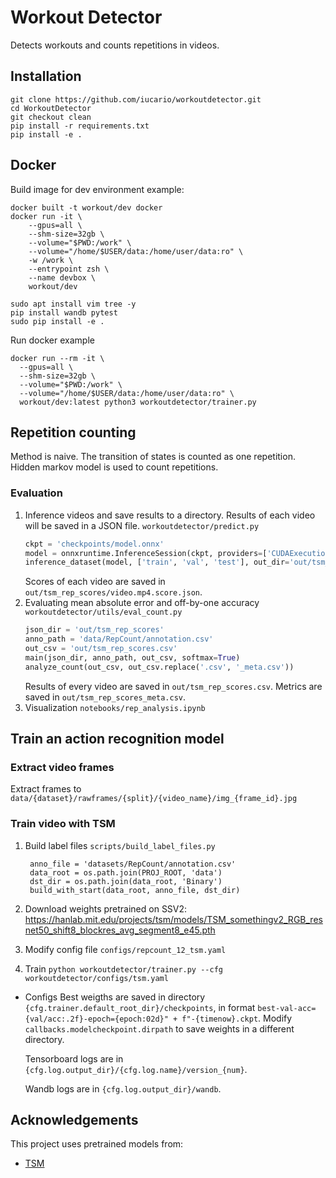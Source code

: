 # Workout Detector

Detects workouts and counts repetitions in videos.

## Installation

```
git clone https://github.com/iucario/workoutdetector.git
cd WorkoutDetector
git checkout clean
pip install -r requirements.txt
pip install -e .
```

## Docker

Build image for dev environment example:

```
docker built -t workout/dev docker
docker run -it \
    --gpus=all \
    --shm-size=32gb \
    --volume="$PWD:/work" \
    --volume="/home/$USER/data:/home/user/data:ro" \
    -w /work \
    --entrypoint zsh \
    --name devbox \
    workout/dev

sudo apt install vim tree -y
pip install wandb pytest
sudo pip install -e .
```

Run docker example

```
docker run --rm -it \
  --gpus=all \
  --shm-size=32gb \
  --volume="$PWD:/work" \
  --volume="/home/$USER/data:/home/user/data:ro" \
  workout/dev:latest python3 workoutdetector/trainer.py
```

## Repetition counting

Method is naive. The transition of states is counted as one repetition. 
Hidden markov model is used to count repetitions.

### Evaluation

1. Inference videos and save results to a directory. Results of each video will be saved in a JSON file.
   `workoutdetector/predict.py`
   ```python
   ckpt = 'checkpoints/model.onnx'
   model = onnxruntime.InferenceSession(ckpt, providers=['CUDAExecutionProvider'])
   inference_dataset(model, ['train', 'val', 'test'], out_dir='out/tsm_rep_scores', checkpoint=ckpt)
   ```
   Scores of each video are saved in `out/tsm_rep_scores/video.mp4.score.json`.
2. Evaluating mean absolute error and off-by-one accuracy
   `workoutdetector/utils/eval_count.py`
   ```python
   json_dir = 'out/tsm_rep_scores'
   anno_path = 'data/RepCount/annotation.csv'
   out_csv = 'out/tsm_rep_scores.csv'
   main(json_dir, anno_path, out_csv, softmax=True)
   analyze_count(out_csv, out_csv.replace('.csv', '_meta.csv'))
   ```
   Results of every video are saved in `out/tsm_rep_scores.csv`.
   Metrics are saved in `out/tsm_rep_scores_meta.csv`.
3. Visualization
   `notebooks/rep_analysis.ipynb`

## Train an action recognition model

### Extract video frames

Extract frames to `data/{dataset}/rawframes/{split}/{video_name}/img_{frame_id}.jpg`

### Train video with TSM

1. Build label files
   `scripts/build_label_files.py`

   ```
    anno_file = 'datasets/RepCount/annotation.csv'
    data_root = os.path.join(PROJ_ROOT, 'data')
    dst_dir = os.path.join(data_root, 'Binary')
    build_with_start(data_root, anno_file, dst_dir)
   ```

2. Download weights pretrained on SSV2:
   https://hanlab.mit.edu/projects/tsm/models/TSM_somethingv2_RGB_resnet50_shift8_blockres_avg_segment8_e45.pth
3. Modify config file
   `configs/repcount_12_tsm.yaml`
4. Train
   `python workoutdetector/trainer.py --cfg workoutdetector/configs/tsm.yaml`

- Configs
  Best weigths are saved in directory `{cfg.trainer.default_root_dir}/checkpoints`,
  in format `best-val-acc={val/acc:.2f}-epoch={epoch:02d}" + f"-{timenow}.ckpt`.
  Modify `callbacks.modelcheckpoint.dirpath` to save weights in a different directory.

  Tensorboard logs are in `{cfg.log.output_dir}/{cfg.log.name}/version_{num}`.

  Wandb logs are in `{cfg.log.output_dir}/wandb`.

## Acknowledgements

This project uses pretrained models from:

- [TSM](https://hanlab.mit.edu/projects/tsm/)
